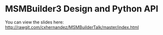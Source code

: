 MSMBuilder3 Design and Python API
=================================

You can view the slides here: http://rawgit.com/cxhernandez/MSMBuilderTalk/master/index.html
